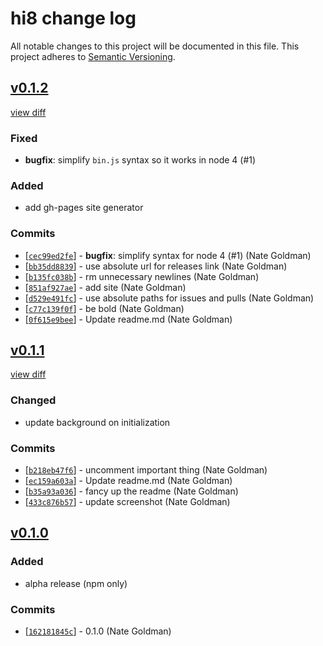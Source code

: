 # hi8 change log

All notable changes to this project will be documented in this file.
This project adheres to [Semantic Versioning](http://semver.org/).

## [v0.1.2](https://github.com/ungoldman/hi8/releases/v0.1.2)

[view diff](https://github.com/ungoldman/hi8/compare/v0.1.1...v0.1.2)

### Fixed

- **bugfix**: simplify `bin.js` syntax so it works in node 4 (#1)

### Added

- add gh-pages site generator

### Commits

- [[`cec99ed2fe`](https://github.com/ungoldman/hi8/commit/cec99ed2fe)] - **bugfix**: simplify syntax for node 4 (#1) (Nate Goldman)
- [[`bb35dd8839`](https://github.com/ungoldman/hi8/commit/bb35dd8839)] - use absolute url for releases link (Nate Goldman)
- [[`b135fc038b`](https://github.com/ungoldman/hi8/commit/b135fc038b)] - rm unnecessary newlines (Nate Goldman)
- [[`851af927ae`](https://github.com/ungoldman/hi8/commit/851af927ae)] - add site (Nate Goldman)
- [[`d529e491fc`](https://github.com/ungoldman/hi8/commit/d529e491fc)] - use absolute paths for issues and pulls (Nate Goldman)
- [[`c77c139f0f`](https://github.com/ungoldman/hi8/commit/c77c139f0f)] - be bold (Nate Goldman)
- [[`0f615e9bee`](https://github.com/ungoldman/hi8/commit/0f615e9bee)] - Update readme.md (Nate Goldman)

## [v0.1.1](https://github.com/ungoldman/hi8/releases/v0.1.1)

[view diff](https://github.com/ungoldman/hi8/compare/v0.1.0...v0.1.1)

### Changed

- update background on initialization

### Commits

- [[`b218eb47f6`](https://github.com/ungoldman/hi8/commit/b218eb47f6)] - uncomment important thing (Nate Goldman)
- [[`ec159a603a`](https://github.com/ungoldman/hi8/commit/ec159a603a)] - Update readme.md (Nate Goldman)
- [[`b35a93a036`](https://github.com/ungoldman/hi8/commit/b35a93a036)] - fancy up the readme (Nate Goldman)
- [[`433c876b57`](https://github.com/ungoldman/hi8/commit/433c876b57)] - update screenshot (Nate Goldman)

## [v0.1.0](https://github.com/ungoldman/hi8/releases/v0.1.0)

### Added

- alpha release (npm only)

### Commits

- [[`162181845c`](https://github.com/ungoldman/hi8/commit/162181845c)] - 0.1.0 (Nate Goldman)
